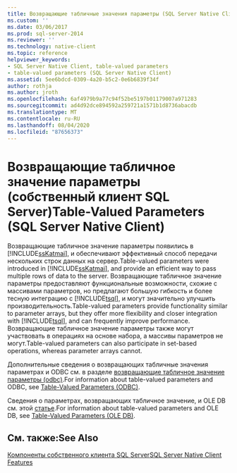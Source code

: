 ```yaml
---
title: Возвращающие табличные значения параметры (SQL Server Native Client) | Документация Майкрософт
ms.custom: ''
ms.date: 03/06/2017
ms.prod: sql-server-2014
ms.reviewer: ''
ms.technology: native-client
ms.topic: reference
helpviewer_keywords:
- SQL Server Native Client, table-valued parameters
- table-valued parameters (SQL Server Native Client)
ms.assetid: 5ee6bdcd-0309-4a20-b5c2-0e6b6839f34f
author: rothja
ms.author: jroth
ms.openlocfilehash: 6af4979b9a77c94f52be5197b01179007a971283
ms.sourcegitcommit: ad4d92dce894592a259721a1571b1d8736abacdb
ms.translationtype: MT
ms.contentlocale: ru-RU
ms.lasthandoff: 08/04/2020
ms.locfileid: "87656373"
---
```

# <a name="table-valued-parameters-sql-server-native-client"></a><span data-ttu-id="29cc3-102">Возвращающие табличное значение параметры (собственный клиент SQL Server)</span><span class="sxs-lookup"><span data-stu-id="29cc3-102">Table-Valued Parameters (SQL Server Native Client)</span></span>
  <span data-ttu-id="29cc3-103">Возвращающие табличное значение параметры появились в [!INCLUDE[ssKatmai](../../../includes/sskatmai-md.md)], и обеспечивают эффективный способ передачи нескольких строк данных на сервер.</span><span class="sxs-lookup"><span data-stu-id="29cc3-103">Table-valued parameters were introduced in [!INCLUDE[ssKatmai](../../../includes/sskatmai-md.md)], and provide an efficient way to pass multiple rows of data to the server.</span></span> <span data-ttu-id="29cc3-104">Возвращающие табличное значение параметры предоставляют функциональные возможности, схожие с массивами параметров, но предлагают большую гибкость и более тесную интеграцию с [!INCLUDE[tsql](../../../includes/tsql-md.md)], и могут значительно улучшить производительность.</span><span class="sxs-lookup"><span data-stu-id="29cc3-104">Table-valued parameters provide functionality similar to parameter arrays, but they offer more flexibility and closer integration with [!INCLUDE[tsql](../../../includes/tsql-md.md)], and can frequently improve performance.</span></span> <span data-ttu-id="29cc3-105">Возвращающие табличное значение параметры также могут участвовать в операциях на основе набора, а массивы параметров не могут.</span><span class="sxs-lookup"><span data-stu-id="29cc3-105">Table-valued parameters can also participate in set-based operations, whereas parameter arrays cannot.</span></span>  
  
 <span data-ttu-id="29cc3-106">Дополнительные сведения о возвращающих табличные значения параметрах и ODBC см. в разделе [возвращающие табличное значение параметры &#40;odbc&#41;](../../native-client-odbc-table-valued-parameters/table-valued-parameters-odbc.md).</span><span class="sxs-lookup"><span data-stu-id="29cc3-106">For information about table-valued parameters and ODBC, see [Table-Valued Parameters &#40;ODBC&#41;](../../native-client-odbc-table-valued-parameters/table-valued-parameters-odbc.md).</span></span>  
  
 <span data-ttu-id="29cc3-107">Сведения о параметрах, возвращающих табличное значение, и OLE DB см. этой [статье](../../native-client-ole-db-table-valued-parameters/table-valued-parameters-ole-db.md).</span><span class="sxs-lookup"><span data-stu-id="29cc3-107">For information about table-valued parameters and OLE DB, see [Table-Valued Parameters &#40;OLE DB&#41;](../../native-client-ole-db-table-valued-parameters/table-valued-parameters-ole-db.md).</span></span>  
  
## <a name="see-also"></a><span data-ttu-id="29cc3-108">См. также:</span><span class="sxs-lookup"><span data-stu-id="29cc3-108">See Also</span></span>  
 [<span data-ttu-id="29cc3-109">Компоненты собственного клиента SQL Server</span><span class="sxs-lookup"><span data-stu-id="29cc3-109">SQL Server Native Client Features</span></span>](sql-server-native-client-features.md)  
  
  
